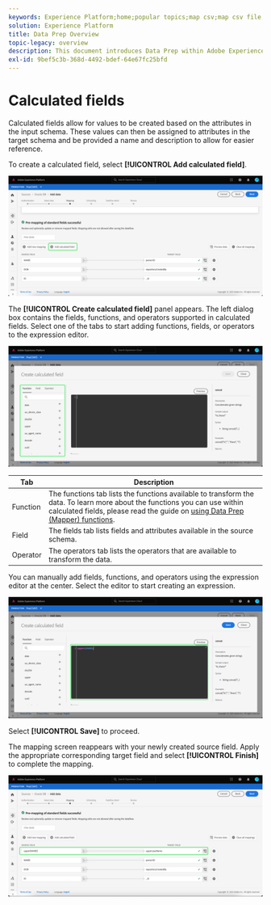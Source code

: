 ```yaml
---
keywords: Experience Platform;home;popular topics;map csv;map csv file;map csv file to xdm;map csv to xdm;ui guide;mapper;mapping;data prep;data preparation;preparing data;
solution: Experience Platform
title: Data Prep Overview
topic-legacy: overview
description: This document introduces Data Prep within Adobe Experience Platform.
exl-id: 9bef5c3b-368d-4492-bdef-64e67fc25bfd
---
```

# Calculated fields

Calculated fields allow for values to be created based on the attributes in the input schema. These values can then be assigned to attributes in the target schema and be provided a name and description to allow for easier reference.

To create a calculated field, select **[!UICONTROL Add calculated field]**.

![](./images/calculated-fields/add-calculated-field.png)

The **[!UICONTROL Create calculated field]** panel appears. The left dialog box contains the fields, functions, and operators supported in calculated fields. Select one of the tabs to start adding functions, fields, or operators to the expression editor.

![](./images/calculated-fields/create-calculated-field.png)

| Tab | Description |
| --- | ----------- |
| Function | The functions tab lists the functions available to transform the data. To learn more about the functions you can use within calculated fields, please read the guide on [using Data Prep (Mapper) functions](./functions.md). |
| Field | The fields tab lists fields and attributes available in the source schema. |
| Operator | The operators tab lists the operators that are available to transform the data. |

You can manually add fields, functions, and operators using the expression editor at the center. Select the editor to start creating an expression.

![](./images/calculated-fields/write-calculated-field.png)

Select **[!UICONTROL Save]** to proceed.

The mapping screen reappears with your newly created source field. Apply the appropriate corresponding target field and select **[!UICONTROL Finish]** to complete the mapping.

![](./images/calculated-fields/new-calculated-field.png)
